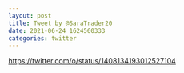 ```yaml
--- 
layout: post 
title: Tweet by @SaraTrader20 
date: 2021-06-24 1624560333 
categories: twitter 
--- 
```

https://twitter.com/o/status/1408134193012527104